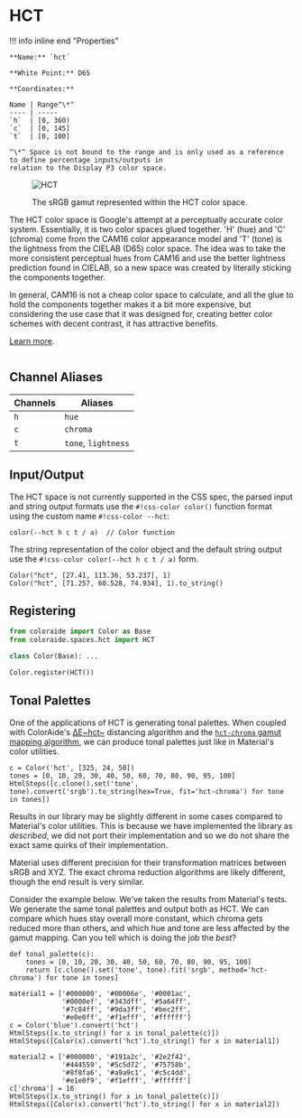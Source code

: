 # HCT

<div class="info-container" markdown="1">
!!! info inline end "Properties"

    **Name:** `hct`

    **White Point:** D65

    **Coordinates:**

    Name | Range^\*^
    ---- | -----
    `h`  | [0, 360)
    `c`  | [0, 145]
    `t`  | [0, 100]

    ^\*^ Space is not bound to the range and is only used as a reference to define percentage inputs/outputs in
    relation to the Display P3 color space.

<figure markdown>

![HCT](../images/hct.png)

<figcaption markdown>
The sRGB gamut represented within the HCT color space.
</figcaption>
</figure>

The HCT color space is Google's attempt at a perceptually accurate color system. Essentially, it is two color spaces
glued together. 'H' (hue) and 'C' (chroma) come from the CAM16 color appearance model and 'T' (tone) is the lightness
from the CIELAB (D65) color space. The idea was to take the more consistent perceptual hues from CAM16 and use the
better lightness prediction found in CIELAB, so a new space was created by literally sticking the components together.

In general, CAM16 is not a cheap color space to calculate, and all the glue to hold the components together makes it a
bit more expensive, but considering the use case that it was designed for, creating better color schemes with decent
contrast, it has attractive benefits.

[Learn more](https://material.io/blog/science-of-color-design).
</div>

## Channel Aliases

Channels | Aliases
-------- | -------
`h`      | `hue`
`c`      | `chroma`
`t`      | `tone`, `lightness`

## Input/Output

The HCT space is not currently supported in the CSS spec, the parsed input and string output formats use
the `#!css-color color()` function format using the custom name `#!css-color --hct`:

```css-color
color(--hct h c t / a)  // Color function
```

The string representation of the color object and the default string output use the
`#!css-color color(--hct h c t / a)` form.

```playground
Color("hct", [27.41, 113.36, 53.237], 1)
Color("hct", [71.257, 60.528, 74.934], 1).to_string()
```

## Registering

```py
from coloraide import Color as Base
from coloraide.spaces.hct import HCT

class Color(Base): ...

Color.register(HCT())
```

<style>
.info-container {display: inline-block;}
</style>

## Tonal Palettes

One of the applications of HCT is generating tonal palettes. When coupled with ColorAide's [∆E~hct~](../distance.md#delta-e-hct)
distancing algorithm and the [`hct-chroma` gamut mapping algorithm](../gamut.md#hct-chroma), we can produce tonal
palettes just like in Material's color utilities.

```playground
c = Color('hct', [325, 24, 50])
tones = [0, 10, 20, 30, 40, 50, 60, 70, 80, 90, 95, 100]
HtmlSteps([c.clone().set('tone', tone).convert('srgb').to_string(hex=True, fit='hct-chroma') for tone in tones])
```

Results in our library may be slightly different in some cases compared to Material's color utilities. This is because
we have implemented the library as _described_, we did not port their implementation and so we do not share the exact
same quirks of their implementation.

Material uses different precision for their transformation matrices between sRGB and XYZ. The exact chroma reduction
algorithms are likely different, though the end result is very similar.

Consider the example below. We've taken the results from Material's tests. We generate the same tonal palettes and
output both as HCT. We can compare which hues stay overall more constant, which chroma gets reduced more than others,
and which hue and tone are less affected by the gamut mapping. Can you tell which is doing the job the _best_?

```playground
def tonal_palette(c):
    tones = [0, 10, 20, 30, 40, 50, 60, 70, 80, 90, 95, 100]
    return [c.clone().set('tone', tone).fit('srgb', method='hct-chroma') for tone in tones]

material1 = ['#000000', '#00006e', '#0001ac',
             '#0000ef', '#343dff', '#5a64ff',
             '#7c84ff', '#9da3ff', '#bec2ff',
             '#e0e0ff', '#f1efff', '#ffffff']
c = Color('blue').convert('hct')
HtmlSteps([x.to_string() for x in tonal_palette(c)])
HtmlSteps([Color(x).convert('hct').to_string() for x in material1])

material2 = ['#000000', '#191a2c', '#2e2f42',
             '#444559', '#5c5d72', '#75758b',
             '#8f8fa6', '#a9a9c1', '#c5c4dd',
             '#e1e0f9', '#f1efff', '#ffffff']
c['chroma'] = 16
HtmlSteps([x.to_string() for x in tonal_palette(c)])
HtmlSteps([Color(x).convert('hct').to_string() for x in material2])
```
